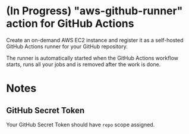 # (In Progress) "aws-github-runner" action for GitHub Actions

Create an on-demand AWS EC2 instance and register it as a self-hosted GitHub Actions runner for your GitHub repository.

The runner is automatically started when the GitHub Actions workflow starts, runs all your jobs and is removed after the work is done.

# Notes

## GitHub Secret Token

Your GitHub Secret Token should have `repo` scope assigned.
